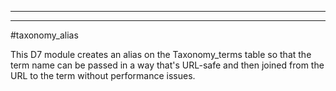
---
---
#taxonomy_alias

This D7 module creates an alias on the Taxonomy_terms table so that the term name can be passed in a way that's URL-safe and then joined from the URL to the term without performance issues.
